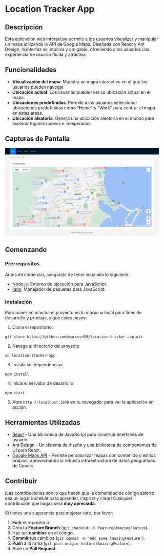 # Location Tracker App

## Descripción

Esta aplicación web interactiva permite a los usuarios visualizar y manipular un mapa utilizando la API de Google Maps. Diseñada con React y Ant Design, la interfaz es intuitiva y amigable, ofreciendo a los usuarios una experiencia de usuario fluida y atractiva.

## Funcionalidades

- **Visualización del mapa**: Muestra un mapa interactivo en el que los usuarios pueden navegar.
- **Ubicación actual**: Los usuarios pueden ver su ubicación actual en el mapa.
- **Ubicaciones predefinidas**: Permite a los usuarios seleccionar ubicaciones predefinidas como "Home" y "Work" para centrar el mapa en estas áreas.
- **Ubicación aleatoria**: Genera una ubicación aleatoria en el mundo para explorar lugares nuevos e inesperados.

## Capturas de Pantalla

![Pagina-Principal](./src/screenshots/Track-Me-Now.png)

## Comenzando

### Prerrequisitos

Antes de comenzar, asegúrate de tener instalado lo siguiente:

- [Node.js](https://nodejs.org/en/): Entorno de ejecución para JavaScript.
- [npm](https://www.npmjs.com/): Manejador de paquetes para JavaScript.

### Instalación

Para poner en marcha el proyecto en tu máquina local para fines de desarrollo y pruebas, sigue estos pasos:

1. Clona el repositorio:

```
git clone https://github.com/marcosd59/location-tracker-app.git
```

2. Navega al directorio del proyecto:

```
cd location-tracker-app
```

3. Instala las dependencias:

```
npm install
```

4. Inicia el servidor de desarrollo:

```
npm start
```

5. Abre `http://localhost:3000` en tu navegador para ver la aplicación en acción.

## Herramientas Utilizadas

- [React](https://reactjs.org/) - Una biblioteca de JavaScript para construir interfaces de usuario.
- [Ant Design](https://ant.design/) - Un sistema de diseño y una biblioteca de componentes de UI para React.
- [Google Maps API](https://developers.google.com/maps) - Permite personalizar mapas con contenido y estilos propios, aprovechando la robusta infraestructura de datos geográficos de Google.

## Contribuir

¡Las contribuciones son lo que hacen que la comunidad de código abierto sea un lugar increíble para aprender, inspirar y crear! Cualquier contribución que hagas será **muy apreciada**.

Si tienes una sugerencia para mejorar esto, por favor:

1. **Fork** el repositorio.
2. Crea tu **Feature Branch** (`git checkout -b feature/AmazingFeature`).
3. Haz tus **cambios** en el código.
4. **Commit** tus cambios (`git commit -m 'Add some AmazingFeature'`).
5. **Push** a la rama (`git push origin feature/AmazingFeature`).
6. Abre un **Pull Request**.